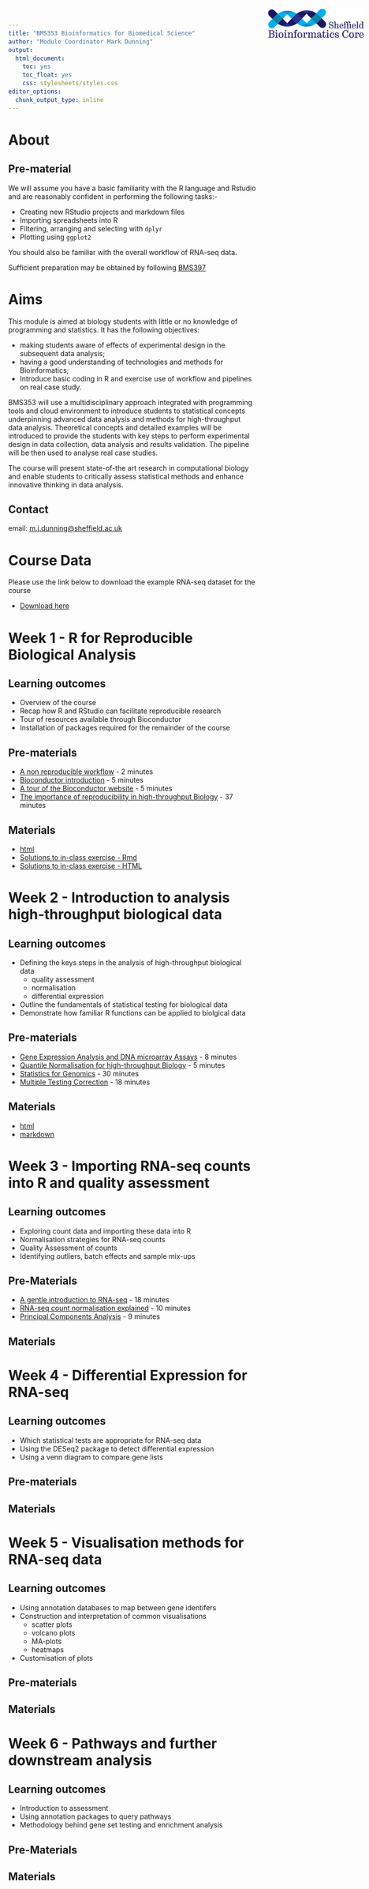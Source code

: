 ```yaml
---
title: "BMS353 Bioinformatics for Biomedical Science"
author: "Module Coordinator Mark Dunning"
output: 
  html_document: 
    toc: yes
    toc_float: yes
    css: stylesheets/styles.css
editor_options: 
  chunk_output_type: inline
---
```


<img src="images/logo-sm.png" style="position:absolute;top:40px;right:10px;" width="200" />

# About 

## Pre-material

We will assume you have a basic familiarity with the R language and Rstudio and are reasonably confident in performing the following tasks:-

- Creating new RStudio projects and markdown files
- Importing spreadsheets into R
- Filtering, arranging and selecting with `dplyr`
- Plotting using `ggplot2`

You should also be familiar with the overall workflow of RNA-seq data.

Sufficient preparation may be obtained by following [BMS397](https://sbc.shef.ac.uk/bms397)

# Aims

This module is aimed at biology students with little or no knowledge of programming and statistics. It has the following objectives:

- making students aware of effects of experimental design in the subsequent data analysis;
- having a good understanding of technologies and methods for Bioinformatics;
- Introduce basic coding in R and exercise use of workflow and pipelines on real case study.

BMS353 will use a multidisciplinary approach integrated with programming tools and cloud environment to introduce students to statistical concepts underpinning advanced data analysis and methods for high-throughput data analysis. Theoretical concepts and detailed examples will be introduced to provide the students with key steps to perform experimental design in data collection, data analysis and results validation. The pipeline will be then used to analyse real case studies.

The course will present state-of-the art research in computational biology and enable students to critically assess statistical methods and enhance innovative thinking in data analysis.

## Contact

email: [m.j.dunning@sheffield.ac.uk](m.j.dunning@sheffield.ac.uk)

# Course Data

Please use the link below to download the example RNA-seq dataset for the course

- [Download here](https://sbc.shef.ac.uk/bms353/bms353.zip)

# Week 1 - R for Reproducible Biological Analysis

## Learning outcomes

- Overview of the course
- Recap how R and RStudio can facilitate reproducible research
- Tour of resources available through Bioconductor 
- Installation of packages required for the remainder of the course

## Pre-materials

- [A non reproducible workflow](https://youtu.be/s3JldKoA0zw) - 2 minutes
- [Bioconductor introduction](https://youtu.be/dg6NvmMVQ3I) - 5 minutes
- [A tour of the Bioconductor website](https://www.youtube.com/watch?v=HgbnSMiqlOg) - 5 minutes
- [The importance of reproducibility in high-throughput Biology](https://youtu.be/7gYIs7uYbMo) - 37 minutes


## Materials
- [html](week1.html)
- [Solutions to in-class exercise - Rmd](solutions/week1.Rmd)
- [Solutions to in-class exercise - HTML](solutions/week1.nb.html)


# Week 2 - Introduction to analysis high-throughput biological data

## Learning outcomes

- Defining the keys steps in the analysis of high-throughput biological data
    + quality assessment
    + normalisation
    + differential expression
- Outline the fundamentals of statistical testing for biological data
- Demonstrate how familiar R functions can be applied to biolgical data

## Pre-materials

- [Gene Expression Analysis and DNA microarray Assays](https://youtu.be/Hv5flUOsE0s) - 8 minutes
- [Quantile Normalisation for high-throughput Biology](https://youtu.be/ecjN6Xpv6SE) - 5 minutes
- [Statistics for Genomics](https://youtu.be/3huF0DwxCtU) - 30 minutes
- [Multiple Testing Correction](https://youtu.be/K8LQSvtjcEo) - 18 minutes


## Materials

- [html](week2.nb.html)
- [markdown](week2.Rmd)

# Week 3 - Importing RNA-seq counts into R and quality assessment

## Learning outcomes

- Exploring count data and importing these data into R
- Normalisation strategies for RNA-seq counts
- Quality Assessment of counts
- Identifying outliers, batch effects and sample mix-ups

## Pre-Materials

- [A gentle introduction to RNA-seq](https://youtu.be/tlf6wYJrwKY) - 18 minutes
- [RNA-seq count normalisation explained](https://youtu.be/TTUrtCY2k-w) - 10 minutes
- [Principal Components Analysis](https://www.youtube.com/watch?v=0Jp4gsfOLMs) - 9 minutes



## Materials

<!--
- [html](week3.nb.html)
- [markdown](week3.Rmd)
-->

# Week 4 - Differential Expression for RNA-seq

## Learning outcomes

- Which statistical tests are appropriate for RNA-seq data
- Using the DESeq2 package to detect differential expression
- Using a venn diagram to compare gene lists

## Pre-materials

<!--
- [Differential expression analysis](https://youtu.be/5tGCBW3_0IA) - 26 minutes
-->

## Materials

<!--
- [html](week4.nb.html)
- [markdown](week4.Rmd)
-->


# Week 5 - Visualisation methods for RNA-seq data

## Learning outcomes

- Using annotation databases to map between gene identifers
- Construction and interpretation of common visualisations
    + scatter plots
    + volcano plots
    + MA-plots 
    + heatmaps
- Customisation of plots

## Pre-materials

<!--

- [Drawing and Interpreting Heatmaps](https://youtu.be/oMtDyOn2TCc) - 16 minutes
- [Useful plots and bad plots](https://youtu.be/46-t2jOYsyY) - 17 minutes
-->

## Materials

<!--
- [html](week5.nb.html)
- [markdown](week5.Rmd)
-->


# Week 6 - Pathways and further downstream analysis

## Learning outcomes

- Introduction to assessment
- Using annotation packages to query pathways
- Methodology behind gene set testing and enrichment analysis

## Pre-Materials

<!--
- [Introduction to Functional Gene Analysis](https://youtu.be/clb0bh3zFSM) - 12 minutes
- [Fisher's Exact test](https://youtu.be/udyAvvaMjfM) - 5 minutes
- [GSEA theory](https://youtu.be/bT00oJh2x_4) - 9 minutes
-->

## Materials

<!--
- [html](week6.nb.html)
- [markdown](week6.Rmd)

-->